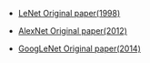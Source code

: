 
* [LeNet Original paper(1998)](http://yann.lecun.com/exdb/publis/pdf/lecun-98.pdf)

* [AlexNet Original paper(2012)](http://papers.nips.cc/paper/4824-imagenet-classification-with-deep-convolutional)

* [GoogLeNet Original paper(2014)](https://arxiv.org/abs/1409.4842)
